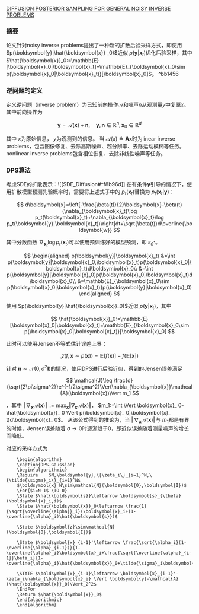 [DIFFUSION POSTERIOR SAMPLING FOR GENERAL NOISY INVERSE PROBLEMS](https://arxiv.org/pdf/2209.14687)

### 摘要
论文针对noisy inverse problems提出了一种新的扩散后验采样方式，即使用 $p(\boldsymbol{y}|\hat{\boldsymbol{x}} _0)$近似 $p(\boldsymbol{y}|\boldsymbol{x} _t)$优化后验采样，其中$\hat{\boldsymbol{x}}_0:=\mathbb{E}[\boldsymbol{x}_0|\boldsymbol{x}_t]=\mathbb{E}_{\boldsymbol{x}_0\sim p(\boldsymbol{x}_0|\boldsymbol{x}_t)}[\boldsymbol{x}_0]$。 ^bb1456
### 逆问题的定义
定义逆问题（inverse problem）为已知前向操作$\mathcal{A}$和噪声$n$从观测量$y$中复原$x$。其中前向操作为

$$
\boldsymbol{y}=\mathcal{A}(\boldsymbol{x})+\boldsymbol{n},\quad \boldsymbol{y},\boldsymbol{n}\in\mathbb{R}^n,\boldsymbol{x}_0\in\mathbb{R}^d
$$

其中 $x$为原始信息， $y$为观测到的信息。
当 $\mathcal{A}(x)\triangleq \boldsymbol{A}\boldsymbol{x}$时为linear inverse problems，包含图像修复、去除高斯噪声、超分辨率、去除运动模糊等任务。
nonlinear inverse problems包含相位恢复、去除非线性噪声等任务。

### DPS算法
考虑SDE的扩散表示：![[SDE_Diffusion#^f8b96d]]
在有条件$\boldsymbol{y}$引导的情况下，使用扩散模型预测先验概率时，需要将上述式子中的 $p_t(\boldsymbol{x}_t)$替换为 $p_t(\boldsymbol{x}_t|\boldsymbol{y})$：

$$
d\boldsymbol{x}=\left[-\frac{\beta(t)}{2}\boldsymbol{x}-\beta(t)(\nabla_{\boldsymbol{x}_t}\log p_t(\boldsymbol{x}_t)+\nabla_{\boldsymbol{x}_t}\log p_t(\boldsymbol{y}|\boldsymbol{x}_t))\right]dt+\sqrt{\beta(t)}d\overline{\boldsymbol{w}}
$$

其中分数函数 $\nabla_{\boldsymbol{x}_ t}\log p_ t(\boldsymbol{x}_ t)$可以使用预训练好的模型预测，即 $s_{\theta^*}$。

$$
\begin{aligned}
p(\boldsymbol{y}|\boldsymbol{x}_t)
&=\int p(\boldsymbol{y}|\boldsymbol{x}_0,\boldsymbol{x}_t)p(\boldsymbol{x}_0|\boldsymbol{x}_t)d\boldsymbol{x}_0\\
&=\int p(\boldsymbol{y}|\boldsymbol{x}_0)p(\boldsymbol{x}_0|\boldsymbol{x}_t)d\boldsymbol{x}_0\\
&=\mathbb{E}_{\boldsymbol{x}_0\sim p(\boldsymbol{x}_0|\boldsymbol{x}_t)}p(\boldsymbol{y}|\boldsymbol{x}_0)
\end{aligned}
$$

使用 $p(\boldsymbol{y}|\hat{\boldsymbol{x}}_0)$近似 $p(\boldsymbol{y}|\boldsymbol{x}_t)$，其中

$$
\hat{\boldsymbol{x}}_0:=\mathbb{E}[\boldsymbol{x}_0|\boldsymbol{x}_t]=\mathbb{E}_{\boldsymbol{x}_0\sim p(\boldsymbol{x}_0|\boldsymbol{x}_t)}[\boldsymbol{x}_0]
$$


此时可以使用Jensen不等式估计误差上界：

$$
\mathcal{J}(f,\mathbf{x}\sim p(\mathbf{x}))=\mathbb{E}[f(\mathbf{x})]-f(\mathbb{E}[\mathbf{x}])
$$

针对 $\boldsymbol{n}\sim\mathcal{N}(0,\sigma^2\boldsymbol{I})$的情况，使用DPS进行后验近似，得到的Jensen误差满足

$$
\mathcal{J}\leq \frac{d}{\sqrt{2\pi\sigma^2}}e^{-1/2\sigma^2}\Vert\nabla_{\boldsymbol{x}}\mathcal{A}(\boldsymbol{x})\Vert m_1
$$

，其中 $\Vert \nabla_{\boldsymbol{x}}\mathcal{A}(\boldsymbol{x}) \Vert:=\max_{\boldsymbol{x}} \Vert \nabla_{\boldsymbol{x}}\mathcal{A}(\boldsymbol{x}) \Vert$， $m_1:=\int \Vert \boldsymbol{x}_ 0-\hat{\boldsymbol{x}}_ 0 \Vert p(\boldsymbol{x}_ 0|\boldsymbol{x}_ t)d\boldsymbol{x}_ 0$。
从该公式得到的推论为，当 $\Vert \nabla_{\boldsymbol{x}}\mathcal{A}(\boldsymbol{x}) \Vert$与 $m_1$都是有界的时候，Jensen误差随着 $\sigma\rightarrow 0$时逐渐趋于0，即近似误差随着测量噪声的增长而降低。

对应的采样方式为
```pseudo
    \begin{algorithm}
    \caption{DPS-Gaussian}
    \begin{algorithmic}
	\Require    $N,\boldsymbol{y},\{\zeta_i\}_{i=1}^N,\{\tilde{\sigma}_i\}_{i=1}^N$
    $\boldsymbol{x}_N\sim\mathcal{N}(\boldsymbol{0},\boldsymbol{I})$
    \For{$i=N-1$ \TO 0}
    \State $\hat{\boldsymbol{s}}\leftarrow \boldsymbol{s}_{\theta}(\boldsymbol{x}_i,i)$
    \State $\hat{\boldsymbol{x}}_0\leftarrow \frac{1}{\sqrt{\overline{\alpha}}_i}(\boldsymbol{x}_i+(1-\overline{\alpha}_i)\hat{\boldsymbol{s}})$
    
    \State $\boldsymbol{z}\sim\mathcal{N}(\boldsymbol{0},\boldsymbol{I})$
    
    \State $\boldsymbol{x}_{i-1}'\leftarrow \frac{\sqrt{\alpha_i}(1-\overline{\alpha}_{i-1})}{1-\overline{\alpha}_i}\boldsymbol{x}_i+\frac{\sqrt{\overline{\alpha}_{i-1}}\beta_i}{1-\overline{\alpha}_i}\hat{\boldsymbol{x}}_0+\tilde{\sigma}_i\boldsymbol{z}$
    
    \STATE $\boldsymbol{x}_{i-1}\leftarrow \boldsymbol{x}_{i-1}'-\zeta_i\nabla_{\boldsymbol{x}_i} \Vert \boldsymbol{y}-\mathcal{A}(\hat{\boldsymbol{x}}_0)\Vert_2^2$
    \EndFor
    \Return $\hat{\boldsymbol{x}}_0$
	\end{algorithmic}
    \end{algorithm}
```
